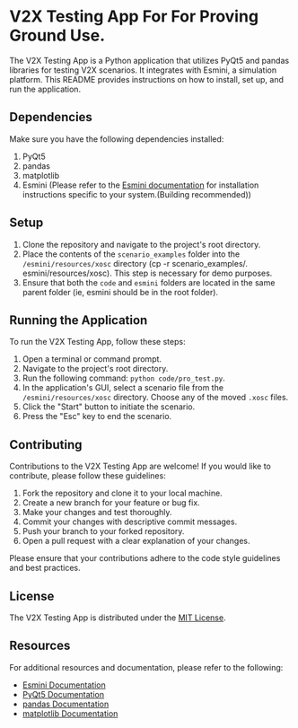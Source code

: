 # V2X Testing App For For Proving Ground Use.

The V2X Testing App is a Python application that utilizes PyQt5 and pandas libraries for testing V2X scenarios. It integrates with Esmini, a simulation platform. This README provides instructions on how to install, set up, and run the application.

## Dependencies

Make sure you have the following dependencies installed:

1. PyQt5
2. pandas
3. matplotlib
4. Esmini (Please refer to the [Esmini documentation](https://esmini.github.io) for installation instructions specific to your system.(Building recommended))

## Setup

1. Clone the repository and navigate to the project's root directory.
2. Place the contents of the `scenario_examples` folder into the `/esmini/resources/xosc` directory (cp -r scenario_examples/. esmini/resources/xosc). This step is necessary for demo purposes.
3. Ensure that both the `code` and `esmini` folders are located in the same parent folder (ie, esmini should be in the root folder).

## Running the Application

To run the V2X Testing App, follow these steps:

1. Open a terminal or command prompt.
2. Navigate to the project's root directory.
3. Run the following command: `python code/pro_test.py`.
4. In the application's GUI, select a scenario file from the `/esmini/resources/xosc` directory. Choose any of the moved `.xosc` files.
5. Click the "Start" button to initiate the scenario.
6. Press the "Esc" key to end the scenario.

## Contributing

Contributions to the V2X Testing App are welcome! If you would like to contribute, please follow these guidelines:

1. Fork the repository and clone it to your local machine.
2. Create a new branch for your feature or bug fix.
3. Make your changes and test thoroughly.
4. Commit your changes with descriptive commit messages.
5. Push your branch to your forked repository.
6. Open a pull request with a clear explanation of your changes.

Please ensure that your contributions adhere to the code style guidelines and best practices.

## License

The V2X Testing App is distributed under the [MIT License](LICENSE).

## Resources

For additional resources and documentation, please refer to the following:

- [Esmini Documentation](https://esmini.github.io)
- [PyQt5 Documentation](https://www.riverbankcomputing.com/static/Docs/PyQt5/)
- [pandas Documentation](https://pandas.pydata.org/docs/) 
- [matplotlib Documentation](https://matplotlib.org/)

